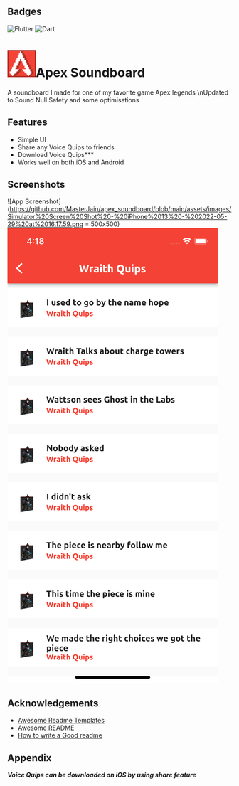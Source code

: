 ## Badges

![Flutter](https://img.shields.io/badge/Flutter-%2302569B.svg?style=for-the-badge&logo=Flutter&logoColor=white)
![Dart](https://img.shields.io/badge/dart-%230175C2.svg?style=for-the-badge&logo=dart&logoColor=white)


# ![Logo](https://github.com/MasterJain/apex_soundboard/blob/main/assets/images/apexlogo.jpg)Apex Soundboard
A soundboard I made for one of my favorite game  Apex legends
\nUpdated to Sound Null Safety and some optimisations

## Features

- Simple UI
- Share any Voice Quips to friends
- Download Voice Quips***
- Works well on both iOS and Android

## Screenshots

![App Screenshot](https://github.com/MasterJain/apex_soundboard/blob/main/assets/images/Simulator%20Screen%20Shot%20-%20iPhone%2013%20-%202022-05-29%20at%2016.17.59.png = 500x500)
![App Screenshot](https://github.com/MasterJain/apex_soundboard/blob/main/assets/images/Simulator%20Screen%20Shot%20-%20iPhone%2013%20-%202022-05-29%20at%2016.18.08.png)

## Acknowledgements

- [Awesome Readme Templates](https://awesomeopensource.com/project/elangosundar/awesome-README-templates)
- [Awesome README](https://github.com/matiassingers/awesome-readme)
- [How to write a Good readme](https://bulldogjob.com/news/449-how-to-write-a-good-readme-for-your-github-project)
## Appendix

***Voice Quips can be downloaded on iOS by using share feature***


